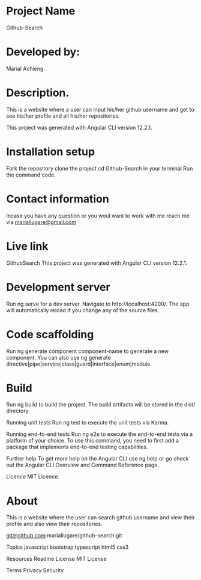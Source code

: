 # Project Name
Github-Search

# Developed by:
Marial Achieng.

# Description.
This is a website where a user can input his/her github username and get to see his/her profile and all his/her repositories.

This project was generated with Angular CLI version 12.2.1.

# Installation setup
Fork the repository clone the project cd Github-Search in your terminal Run the command code.

# Contact information
Incase you have any question or you woul want to work with me reach me via mariallugare@gmail.com

# Live link
GithubSearch This project was generated with Angular CLI version 12.2.1.

# Development server
Run ng serve for a dev server. Navigate to http://localhost:4200/. The app will automatically reload if you change any of the source files.

# Code scaffolding
Run ng generate component component-name to generate a new component. You can also use ng generate directive|pipe|service|class|guard|interface|enum|module.

# Build
Run ng build to build the project. The build artifacts will be stored in the dist/ directory.

Running unit tests
Run ng test to execute the unit tests via Karma.

Running end-to-end tests
Run ng e2e to execute the end-to-end tests via a platform of your choice. To use this command, you need to first add a package that implements end-to-end testing capabilities.

Further help
To get more help on the Angular CLI use ng help or go check out the Angular CLI Overview and Command Reference page.

Licence
MIT Licence.

# About
This is a website where the user can search github username and view their profile and also view their repositories.

git@github.com:mariallugare/github-search.git

Topics
javascript bootstrap typescript html5 css3

Resources Readme License MIT License

Terms Privacy Security
